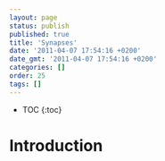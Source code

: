 ```yaml
---
layout: page
status: publish
published: true
title: 'Synapses'
date: '2011-04-07 17:54:16 +0200'
date_gmt: '2011-04-07 17:54:16 +0200'
categories: []
order: 25
tags: []
---
```


* TOC
{:toc}

# Introduction